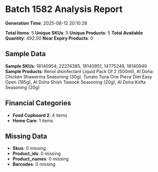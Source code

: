 # Batch 1582 Analysis Report

**Generation Time**: 2025-08-12 20:10:28

**Total Items**: 5
**Unique SKUs**: 5
**Unique Products**: 5
**Total Available Quantity**: 492.00
**Near Expiry Products**: 0

## Sample Data
**Sample SKUs**: 18140954, 22274385, 18140951, 14775248, 18140949
**Sample Products**: Renol disinfectant Liquid Pack Of 2 (500ml), Al Doha Chicken Shawerma Seasoning (30g), Tunato Tuna One Piece Diet Easy Open (185g), Al Doha Shish Tawook Seasoning (20g), Al Doha Kofta Seasoning (20g)

## Financial Categories
- **Food Cupboard 2**: 4 items
- **Home Care**: 1 items

## Missing Data
- **Skus**: 0 missing
- **Product_ids**: 0 missing
- **Product_names**: 0 missing
- **Barcodes**: 0 missing
